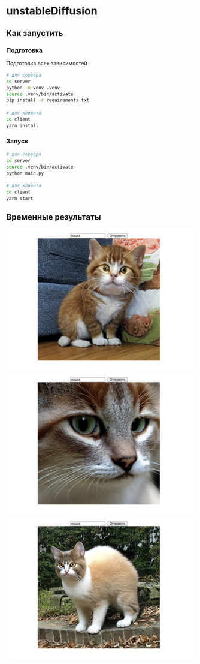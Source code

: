 # unstableDiffusion

## Как запустить

### Подготовка 

Подготовка всех зависимостей 

```bash
# для сервера
cd server
python -m venv .venv
source .venv/bin/activate
pip install -r requirements.txt

# для клиента
cd client
yarn install
```
### Запуск

```bash
# для сервера
cd server
source .venv/bin/activate
python main.py

# для клиента
cd client
yarn start
```

## Временные результаты
![Фото 1](./images/1.png) ![Фото 2](./images/2.png) ![Фото 3](./images/3.png)



